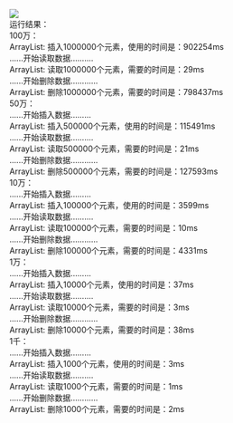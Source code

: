 ![](https://i.imgur.com/DOAE1gl.png)
</br>运行结果：</br>
100万：</br>
ArrayList: 插入1000000个元素，使用的时间是：902254ms</br>
......开始读取数据..........</br>
ArrayList: 读取1000000个元素，需要的时间是：29ms</br>
......开始删除数据............</br>
ArrayList: 删除1000000个元素，需要的时间是：798437ms</br>
50万：</br>
......开始插入数据.........</br>
ArrayList: 插入500000个元素，使用的时间是：115491ms</br>
......开始读取数据..........</br>
ArrayList: 读取500000个元素，需要的时间是：21ms</br>
......开始删除数据............</br>
ArrayList: 删除500000个元素，需要的时间是：127593ms</br>
10万：</br>
......开始插入数据.........</br>
ArrayList: 插入100000个元素，使用的时间是：3599ms</br>
......开始读取数据..........</br>
ArrayList: 读取100000个元素，需要的时间是：10ms</br>
......开始删除数据............</br>
ArrayList: 删除100000个元素，需要的时间是：4331ms</br>
1万：</br>
......开始插入数据.........</br>
ArrayList: 插入10000个元素，使用的时间是：37ms</br>
......开始读取数据..........</br>
ArrayList: 读取10000个元素，需要的时间是：3ms</br>
......开始删除数据............</br>
ArrayList: 删除10000个元素，需要的时间是：38ms</br>
1千：</br>
......开始插入数据.........</br>
ArrayList: 插入1000个元素，使用的时间是：3ms</br>
......开始读取数据..........</br>
ArrayList: 读取1000个元素，需要的时间是：1ms</br>
......开始删除数据............</br>
ArrayList: 删除1000个元素，需要的时间是：2ms</br>